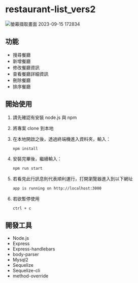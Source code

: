 # restaurant-list_vers2
![螢幕擷取畫面 2023-09-15 172834](https://github.com/RexHsu0911/restaurant-list_vers2/assets/141574303/3e30e3bf-8aa6-4c69-a78a-36838245a22a)
## 功能
- 搜尋餐廳
- 新增餐廳
- 修改餐廳資訊
- 查看餐廳詳細資訊
- 刪除餐廳
- 排序餐廳


## 開始使用

1. 請先確認有安裝 node.js 與 npm
2. 將專案 clone 到本地
3. 在本地開啟之後，透過終端機進入資料夾，輸入：

   ```bash
   npm install
   ```

4. 安裝完畢後，繼續輸入：

   ```bash
   npm run start
   ```

5. 若看見此行訊息則代表順利運行，打開瀏覽器進入到以下網址

   ```bash
   app is running on http://localhost:3000
   ```

6. 若欲暫停使用

   ```bash
   ctrl + c
   ```

## 開發工具
- Node.js
- Express
- Express-handlebars
- body-parser
- Mysql2
- Sequelize
- Sequelize-cli
- method-override
